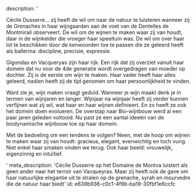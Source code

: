 description: '<p>Cécile Dusserre… zij heeft de wil om naar de natuur te luisteren wanneer zij de Grenaches in haar wijngaarden aan de voet van de Dentelles de Montmirail observeert. De wil om de wijnen te maken waar zij van houdt, daar in de wijnkelder die vroeger haar speeltuin was. De wil om over haar lot te beschikken door de kenwoorden toe te passen die ze geleerd heeft als ballerina: discipline, precisie, expressie.</p><p>Gigondas en Vacqueryas zijn haar rijk. Een rijk dat zij overziet vanuit haar domein dat nu voor de 4de generatie wordt overgedragen van moeder op dochter. Zij is de eerste om wijn te maken. Haar vader heeft haar alles geleerd, nadien heeft zij de tijd genomen om haar persoonlijkheid te vinden.</p><p>Want zie je, wijn maken vraagt geduld. Wanneer je wijn maakt denk je in termen van wijnjaren en langer. Wijnjaar na wijnjaar heeft zij verder kunnen verfijnen wat zij wil, wat haar en haar wijnen definieert. En zo heeft ze ook het domein doen evolueren. De overstap naar Bio-wijnbouw werd al een paar jaren geleden voltooid. Nu past ze een aantal ideeën van de biodynamische wijnbouw toe op haar domein.</p><p>Met de bedoeling om een tendens te volgen? Neen, met de hoop om wijnen te maken waar zij van houdt: gracieus, elegant, evenwichtig en toch vurig. Niet enkel haar smaken vinden we terug. Ook haar beeld: vrouwelijk, eigenzinnig en intuïtief.</p>'
meta_description: 'Cécile Dusserre op het Domaine de Montva luistert als geen ander naar het terroir van Vacqueyras. Maar zij heeft ook de gave om haar natuurlijke elegantie uit te stralen op de grenache, syrah en mourvedre die de natuur haar biedt'
id: e639b936-c0c1-4f6b-ba19-30fbf1e6ccfc

